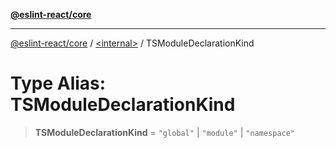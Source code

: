 [**@eslint-react/core**](../../README.md)

***

[@eslint-react/core](../../README.md) / [\<internal\>](../README.md) / TSModuleDeclarationKind

# Type Alias: TSModuleDeclarationKind

> **TSModuleDeclarationKind** = `"global"` \| `"module"` \| `"namespace"`
